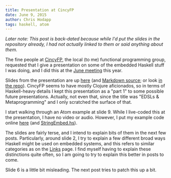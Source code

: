 ```yaml
---
title: Presentation at CincyFP
date: June 9, 2015
author: Chris Hodapp
tags: haskell, atom
---
```


*Later note: This post is back-dated because while I'd put the slides
 in the repository already, I had not actually linked to them or said
 anything about them.*

The fine people at [CincyFP](https://cincyfp.wordpress.com/), the
local (to me) functional programming group, requested that I give a
presentation on some of the embedded Haskell stuff I was doing, and I
did this at the [June meeting][cincyfp-announcement] this year.

Slides from the presentation are up [here][slides-local] (and
[Markdown source][slides-markdown-local]; or look
[in the repo][slides-repo]).  CincyFP seems to have mostly Clojure
aficionados, so in terms of Haskell-heavy details I kept this
presentation as a "part 1" to some possible future presentations.
Actually, not even that, since the title was "EDSLs &
Metaprogramming" and I only scratched the surface of that.

I start walking through an Atom example at slide 9.  While I
live-coded this at the presentation, I have no video or audio.
However, I put my example code online [here][slides-code] (and
[StringEmbed.hs][slides-stringembed]).

The slides are fairly terse, and I intend to explain bits of them in
the next few posts.  Particularly, around slide 2, I try to explain a
few different broad ways Haskell might be used on embedded systems,
and this refers to similar categories as on the [Links][links] page.
I find myself having to explain these distinctions quite often, so I
am going to try to explain this better in posts to come.

Slide 6 is a little bit misleading.  The next post tries to patch this
up a bit.

[cincyfp-announcement]: https://cincyfp.wordpress.com/2015/06/04/june-meeting-4/
[slides-local]: ../slides/20150609_CincyFP/Slides.html
[slides-markdown-local]: ../slides/20150609_CincyFP/Slides.md
[slides-repo]: https://github.com/HaskellEmbedded/HaskellEmbedded.github.io/tree/master/slides/20150609_CincyFP
[slides-code]: ../slides/20150609_CincyFP/Example.hs
[slides-stringembed]: ../slides/20150609_CincyFP/StringEmbed.hs
[links]: ../pages/links.html

